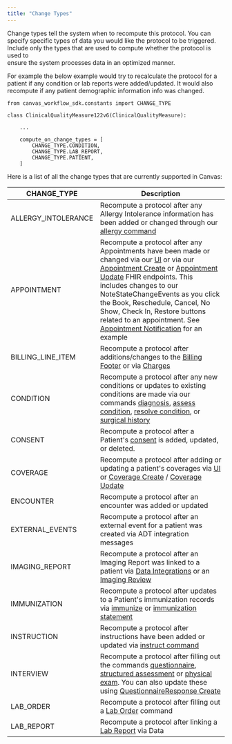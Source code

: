 ```yaml
---
title: "Change Types"
---
```

Change types tell the system when to recompute this protocol. You can specify specific types of data you would like the protocol to be triggered. Include only the types that are used to compute whether the protocol is used to  
ensure the system processes data in an optimized manner.

For example  the below example would try to recalculate the protocol for a patient if any condition or lab reports were added/updated. It would also recompute if any patient demographic information info was changed.

```text
from canvas_workflow_sdk.constants import CHANGE_TYPE

class ClinicalQualityMeasure122v6(ClinicalQualityMeasure):

    ...

    compute_on_change_types = [
        CHANGE_TYPE.CONDITION,
        CHANGE_TYPE.LAB_REPORT,
        CHANGE_TYPE.PATIENT,
    ]
```

Here is a list of all the change types that are currently supported in Canvas:

| CHANGE_TYPE        | Description                                                                                                                          |
|--------------------|--------------------------------------------------------------------------------------------------------------------------------------|
| ALLERGY_INTOLERANCE | Recompute a protocol after any Allergy Intolerance information has been added or changed through our [allergy command](https://canvas-medical.zendesk.com/hc/en-us/articles/360056920593-Document-an-Allergy) |
| APPOINTMENT         | Recompute a protocol after any Appointments have been made or changed via our [UI](https://canvas-medical.zendesk.com/hc/en-us/articles/360056430014-Appointments) or via our [Appointment Create](ref:create) or [Appointment Update](ref:update) FHIR endpoints. This includes changes to our NoteStateChangeEvents as you click the Book, Reschedule, Cancel, No Show, Check In, Restore buttons related to an appointment. See [Appointment Notification](doc:appointment-notification) for an example |
| BILLING_LINE_ITEM   | Recompute a protocol after additions/changes to the [Billing Footer](https://canvas-medical.zendesk.com/hc/en-us/articles/4416815562387-Billing-Footer-) or via [Charges](https://canvas-medical.zendesk.com/hc/en-us/articles/1500009684402-Charges-and-Diagnosis-) |
| CONDITION           | Recompute a protocol after any new conditions or updates to existing conditions are made via our commands [diagnosis](https://canvas-medical.zendesk.com/hc/en-us/articles/360057089133-Command-Diagnose), [assess condition](https://canvas-medical.zendesk.com/hc/en-us/articles/360055230394-Command-Assess-Condition), [resolve condition](https://canvas-medical.zendesk.com/hc/en-us/articles/360055709554-Command-Resolve-Condition), or [surgical history](https://canvas-medical.zendesk.com/hc/en-us/articles/360055625854-Document-Past-Surgical-History) |
| CONSENT            | Recompute a protocol after a Patient's [consent](https://canvas-medical.zendesk.com/hc/en-us/articles/5524511564947-Patient-Consents#h_01G0ZN8S1HWG71DKDXWPNEGC6T) is added, updated, or deleted. |
| COVERAGE           | Recompute a protocol after adding or updating a patient's coverages via [UI](https://canvas-medical.zendesk.com/hc/en-us/articles/4408206355603-Patient-Coverages-2-0) or [Coverage Create](ref:coverage-create) / [Coverage Update](ref:coverage-update) |
| ENCOUNTER          | Recompute a protocol after an encounter was added or updated |
| EXTERNAL_EVENTS    | Recompute a protocol after an external event for a patient was created via ADT integration messages |
| IMAGING_REPORT     | Recompute a protocol after an Imaging Report was linked to a patient via [Data Integrations](https://canvas-medical.zendesk.com/hc/en-us/articles/360057918193-Imaging-Reports) or an [Imaging Review](https://canvas-medical.zendesk.com/hc/en-us/articles/1500006006942-Imaging-Report-Review) |
| IMMUNIZATION       | Recompute a protocol after updates to a Patient's immunization records via [immunize](https://canvas-medical.zendesk.com/hc/en-us/articles/360057140293-Documenting-an-Immunization) or [immunization statement](https://canvas-medical.zendesk.com/hc/en-us/articles/360057139673-Record-a-Previous-Immunization) |
| INSTRUCTION        | Recompute a protocol after instructions have been added or updated via [instruct command](https://canvas-medical.zendesk.com/hc/en-us/articles/360055309574-Command-Instruct) |
| INTERVIEW          | Recompute a protocol after filling out the commands [questionnaire](https://canvas-medical.zendesk.com/hc/en-us/articles/360057544593-Command-Questionnaire), [structured assessment](https://canvas-medical.zendesk.com/hc/en-us/articles/4415631833875-Structured-Assessment) or [physical exam](https://canvas-medical.zendesk.com/hc/en-us/articles/360055628474-Documenting-a-Patient-Physical-Exam). You can also update these using [QuestionnaireResponse Create](ref:questionnaireresponse-create) |
| LAB_ORDER          | Recompute a protocol after filling out a [Lab Order](https://canvas-medical.zendesk.com/hc/en-us/articles/360056890753-Placing-a-Lab-Order) command |
| LAB_REPORT         | Recompute a protocol after linking a [Lab Report](https://canvas-medical.zendesk.com/hc/en-us/articles/360057918713-Lab-Reports) via Data
